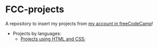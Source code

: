 # FCC-projects
A repository to insert my projects from [my account in freeCodeCamp](https://www.freecodecamp.org/lirbre)!

- Projects by languages: 
  - [Projects using HTML and CSS](https://github.com/lirbre/Projects-FCC/tree/HTML-CSS);
